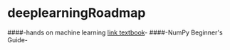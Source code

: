 # deeplearningRoadmap
####-hands on machine learning [link textbook](https://github.com/ageron/handson-ml3)-
####-NumPy Beginner's Guide-
